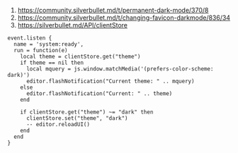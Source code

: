 
1. https://community.silverbullet.md/t/permanent-dark-mode/370/8
2. https://community.silverbullet.md/t/changing-favicon-darkmode/836/34
3. https://silverbullet.md/API/clientStore

```space-lua
event.listen {
  name = 'system:ready',
  run = function(e)
    local theme = clientStore.get("theme")
    if theme == nil then
      local mquery = js.window.matchMedia('(prefers-color-scheme: dark)')
      editor.flashNotification("Current theme: " .. mquery)
    else
      editor.flashNotification("Current: " .. theme)
    end
    
    if clientStore.get("theme") ~= "dark" then
      clientStore.set("theme", "dark")
      -- editor.reloadUI()
    end
  end
}
```
